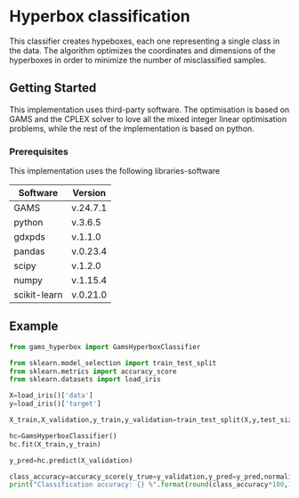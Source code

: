 # Hyperbox classification

This classifier creates hypeboxes, each one representing a single class in the data. The algorithm optimizes the coordinates and dimensions of the hyperboxes in order to minimize the number of misclassified samples.

## Getting Started
This implementation uses third-party software. The optimisation is based on GAMS and the CPLEX solver to love all the mixed integer linear optimisation problems, while the rest of the implementation is based on python.

### Prerequisites

This implementation uses the following libraries-software

|Software|Version
|--------|-------
|GAMS    |v.24.7.1
|python|v.3.6.5
|gdxpds|v.1.1.0
|pandas|v.0.23.4
|scipy|v.1.2.0
|numpy|v.1.15.4
|scikit-learn|v.0.21.0


## Example

```python
from gams_hyperbox import GamsHyperboxClassifier

from sklearn.model_selection import train_test_split
from sklearn.metrics import accuracy_score
from sklearn.datasets import load_iris

X=load_iris()['data']
y=load_iris()['target']

X_train,X_validation,y_train,y_validation=train_test_split(X,y,test_size=0.2,random_state=1)

hc=GamsHyperboxClassifier()
hc.fit(X_train,y_train)

y_pred=hc.predict(X_validation)

class_accuracy=accuracy_score(y_true=y_validation,y_pred=y_pred,normalize=True)
print("Classification accuracy: {} %".format(round(class_accuracy*100,1)))
```